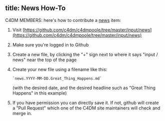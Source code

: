 title: News How-To
---

C4DM MEMBERS: here's how to contribute a [news](news/) item:

1. Visit [https://github.com/c4dm/c4dmpoole/tree/master/input/news](https://github.com/c4dm/c4dmpoole/tree/master/input/news)
2. Make sure you're logged in to Github
3. Create a new file, by clicking the "+" sign next to where it says "input / news" near the top of the page
4. Create your new file using a filename like this:

       `news.YYYY-MM-DD.Great_Thing_Happens.md`
       
   (with the desired date, and the desired headline such as "Great Thing Happens" in this example)
5. If you have permission you can directly save it. If not, github will create a "Pull Request" which one of the C4DM site maintainers will check and merge in.

